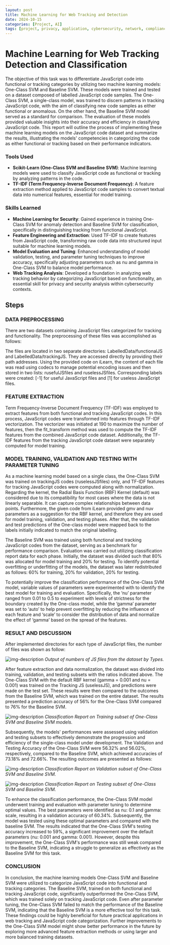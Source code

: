 ```yaml
---
layout: post
title: Machine Learning for Web Tracking and Detection
date: 2024-10-15
categories: [Project, AI]
tags: [project, privacy, application, cybersecurity, network, compliance-assessment, machine-learning, AI, web, data-security]
---
```


# Machine Learning for Web Tracking Detection and Classification

The objective of this task was to differentiate JavaScript code into functional or tracking categories by utilizing two machine learning models: One-Class SVM and Baseline SVM. These models were trained and tested on a dataset composed of labelled JavaScript code samples. The One-Class SVM, a single-class model, was trained to discern patterns in tracking JavaScript code, with the aim of classifying new code samples as either functional or anomalous. On the other hand, the Baseline SVM model served as a standard for comparison. The evaluation of these models provided valuable insights into their accuracy and efficiency in classifying JavaScript code. This report will outline the process of implementing these machine learning models on the JavaScript code dataset and summarize the results, illustrating the models' competencies in categorizing the code as either functional or tracking based on their performance indicators.


### Tools Used

- **Scikit-Learn (One-Class SVM and Baseline SVM)**: Machine learning models were used to classify JavaScript code as functional or tracking by analyzing patterns in the code.
- **TF-IDF (Term Frequency-Inverse Document Frequency)**: A feature extraction method applied to JavaScript code samples to convert textual data into numerical features, essential for model training.

### Skills Learned

- **Machine Learning for Security**: Gained experience in training One-Class SVM for anomaly detection and Baseline SVM for classification, specifically in distinguishing tracking from functional JavaScript.
- **Feature Engineering and Extraction**: Used TF-IDF to create features from JavaScript code, transforming raw code data into structured input suitable for machine learning models.
- **Model Evaluation and Tuning**: Enhanced understanding of model validation, testing, and parameter tuning techniques to improve accuracy, specifically adjusting parameters such as nu and gamma in One-Class SVM to balance model performance.
- **Web Tracking Analysis**: Developed a foundation in analyzing web tracking behavior by categorizing JavaScript based on functionality, an essential skill for privacy and security analysis within cybersecurity contexts.

## Steps

### DATA PREPROCESSING
There are two datasets containing JavaScript files categorized for tracking and functionality. The preprocessing of these files was accomplished as follows:

The files are located in two separate directories: LabelledData/functionalJS and LabelledData/trackingJS. They are accessed directly by providing their path addresses.
Using the provided code on iLearn, the content of each file was read using codecs to manage potential encoding issues and then stored in two lists: rusefulJSfiles and ruselessJSfiles.
Corresponding labels were created: [-1] for useful JavaScript files and [1] for useless JavaScript files.


### FEATURE EXTRACTION
Term Frequency-Inverse Document Frequency (TF-IDF) was employed to extract features from both functional and tracking JavaScript codes. In this process, JavaScript codes were transformed into features through TF-IDF vectorization. The vectorizer was initiated at 190 to maximize the number of features, then the fit_transform method was used to compute the TF-IDF features from the combined JavaScript code dataset. Additionally, the TF-IDF features from the tracking JavaScript code dataset were separately computed for model training.


### MODEL TRAINING, VALIDATION AND TESTING WITH PARAMETER TUNING
As a machine learning model based on a single class, the One-Class SVM was trained on trackingJS codes (ruselessJSfiles) only, and TF-IDF features for tracking JavaScript codes were computed along with normalization. Regarding the kernel, the Radial Basis Function (RBF) Kernel (default) was considered due to its compatibility for most cases where the data is not linearly separable. It can capture complex relationships between data points. Furthermore, the given code from iLearn provided gmv and nuv parameters as a suggestion for the RBF kernel, and therefore they are used for model training, validation, and testing phases. After that, the validation and test predictions of the One-class model were mapped back to the labels initially indicated to match the original labelling.

The Baseline SVM was trained using both functional and tracking JavaScript codes from the dataset, serving as a benchmark for performance comparison. Evaluation was carried out utilizing classification report data for each phase. Initially, the dataset was divided such that 80% was allocated for model training and 20% for testing. To identify potential overfitting or underfitting of the models, the dataset was later redistributed as follows: 60% for training, 20% for validation, 20% for testing.

To potentially improve the classification performance of the One-Class SVM model, variable values of parameters were experimented with to identify the best model for training and evaluation. Specifically, the ‘nu’ parameter ranged from 0.01 to 0.5 to experiment with levels of strictness for the boundary created by the One-class model, while the ‘gamma’ parameter was set to ‘auto’ to help prevent overfitting by reducing the influence of each feature and ‘scale’ to consider the distribution of data and normalize the effect of ‘gamma’ based on the spread of the features.

### RESULT AND DISCUSSION
After implemented directories for each type of JavaScript files, the number of files was shown as follow: 

![img-description](https://github.com/user-attachments/assets/cf71c11e-5921-4c8c-a3f5-fa6a94909a6b)
_Output of numbers of JS files from the dataset  by Types._

After feature extraction and data normalization, the dataset was divided into training, validation, and testing subsets with the ratios indicated above. The One-Class SVM with the default RBF kernel (gamma = 0.001 and nu = 0.001) was trained on the Tracking JS (uselessJS), and predictions were made on the test set. These results were then compared to the outcomes from the Baseline SVM, which was trained on the entire dataset. The results presented a prediction accuracy of 56% for the One-Class SVM compared to 76% for the Baseline SVM.

![img-description](https://github.com/user-attachments/assets/3f26e9b1-76b8-4a19-9bb7-bf511e8a7bc4)
_Classification Report on Training subset of One-Class SVM and Baseline SVM models._

Subsequently, the models' performances were assessed using validation and testing subsets to effectively demonstrate the progression and efficiency of the single-class model under development. The Validation and Testing Accuracy of the One-Class SVM were 56.32% and 56.02%, respectively, compared to the Baseline SVM, which achieved accuracies of 73.18% and 72.66%. The resulting outcomes are presented as follows:

![img-description](https://github.com/user-attachments/assets/a0b7fd8a-11d0-4ccb-b142-cf0886a406e9)
_Classification Report on Validation subset of One-Class SVM and Baseline SVM._

![img-description](https://github.com/user-attachments/assets/b079780c-9e7d-4786-824d-400f106552e1)
_Classification Report on Testing subset of One-Class SVM and Baseline SVM._


To enhance the classification performance, the One-Class SVM model underwent training and evaluation with parameter tuning to determine optimal values. The best parameters were identified as nu: 0.1 and gamma: scale, resulting in a validation accuracy of 60.34%. Subsequently, the model was tested using these optimal parameters and compared with the baseline SVM. The results indicated that the One-Class SVM's testing accuracy increased to 59%, a significant improvement over the default parameters (nu: 0.001 and gamma: 0.001). However, despite this improvement, the One-Class SVM's performance was still weak compared to the Baseline SVM, indicating a struggle to generalize as effectively as the Baseline SVM for this task.

### CONCLUSION
In conclusion, the machine learning models One-Class SVM and Baseline SVM were utilized to categorize JavaScript code into functional and tracking categories. The Baseline SVM, trained on both functional and tracking JavaScript code, significantly outperformed the One-Class SVM, which was trained solely on tracking JavaScript code. Even after parameter tuning, the One-Class SVM failed to match the performance of the Baseline SVM, indicating that the Baseline SVM is a more effective tool for this task. These findings could be highly beneficial for future practical applications in web tracking and JavaScript code categorization. Further improvements to the One-Class SVM model might show better performance in the future by exploring more advanced feature extraction methods or using larger and more balanced training datasets.